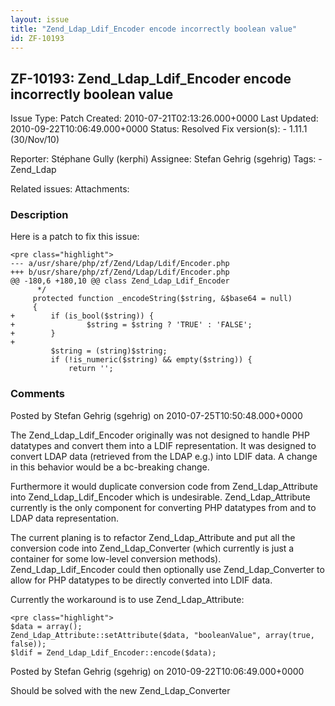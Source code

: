 ```yaml
---
layout: issue
title: "Zend_Ldap_Ldif_Encoder encode incorrectly boolean value"
id: ZF-10193
---
```


ZF-10193: Zend\_Ldap\_Ldif\_Encoder encode incorrectly boolean value
--------------------------------------------------------------------

 Issue Type: Patch Created: 2010-07-21T02:13:26.000+0000 Last Updated: 2010-09-22T10:06:49.000+0000 Status: Resolved Fix version(s): - 1.11.1 (30/Nov/10)
 
 Reporter:  Stéphane Gully (kerphi)  Assignee:  Stefan Gehrig (sgehrig)  Tags: - Zend\_Ldap
 
 Related issues: 
 Attachments: 
### Description

Here is a patch to fix this issue:

 
    <pre class="highlight">
    --- a/usr/share/php/zf/Zend/Ldap/Ldif/Encoder.php
    +++ b/usr/share/php/zf/Zend/Ldap/Ldif/Encoder.php
    @@ -180,6 +180,10 @@ class Zend_Ldap_Ldif_Encoder
          */
         protected function _encodeString($string, &$base64 = null)
         {
    +        if (is_bool($string)) {
    +                $string = $string ? 'TRUE' : 'FALSE';
    +        }
    +        
             $string = (string)$string;
             if (!is_numeric($string) && empty($string)) {
                 return '';


 

 

### Comments

Posted by Stefan Gehrig (sgehrig) on 2010-07-25T10:50:48.000+0000

The Zend\_Ldap\_Ldif\_Encoder originally was not designed to handle PHP datatypes and convert them into a LDIF representation. It was designed to convert LDAP data (retrieved from the LDAP e.g.) into LDIF data. A change in this behavior would be a bc-breaking change.

Furthermore it would duplicate conversion code from Zend\_Ldap\_Attribute into Zend\_Ldap\_Ldif\_Encoder which is undesirable. Zend\_Ldap\_Attribute currently is the only component for converting PHP datatypes from and to LDAP data representation.

The current planing is to refactor Zend\_Ldap\_Attribute and put all the conversion code into Zend\_Ldap\_Converter (which currently is just a container for some low-level conversion methods). Zend\_Ldap\_Ldif\_Encoder could then optionally use Zend\_Ldap\_Converter to allow for PHP datatypes to be directly converted into LDIF data.

Currently the workaround is to use Zend\_Ldap\_Attribute:

 
    <pre class="highlight">
    $data = array();
    Zend_Ldap_Attribute::setAttribute($data, "booleanValue", array(true, false));
    $ldif = Zend_Ldap_Ldif_Encoder::encode($data);


 

 

Posted by Stefan Gehrig (sgehrig) on 2010-09-22T10:06:49.000+0000

Should be solved with the new Zend\_Ldap\_Converter

 

 